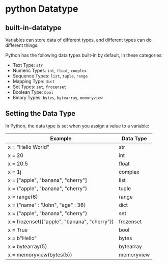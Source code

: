 
# python Datatype

## built-in-datatype
Variables can store data of different types, and different types can do different things.

Python has the following data types built-in by default, in these categories:
- Text Type:	````str````
- Numeric Types:	````int````, ````float````, ````complex````
- Sequence Types:	````list````, ````tuple````, ````range````
- Mapping Type:	````dict````
- Set Types:	````set````, ````frozenset````
- Boolean Type:	````bool````
- Binary Types:	````bytes````, ````bytearray````, ````memoryview````

## Setting the Data Type
In Python, the data type is set when you assign a value to a variable:

| Example	| Data Type	|
| ----------------- | ----------- |
| x = "Hello World"	| str	|
| x = 20	| int	
| x = 20.5 | float	
| x = 1j	| complex	
| x = ["apple", "banana", "cherry"] |	list	
| x = ("apple", "banana", "cherry")	| tuple	
| x = range(6)	| range	
| x = {"name" : "John", "age" : 36}	| dict	
| x = {"apple", "banana", "cherry"}	| set	
| x = frozenset({"apple", "banana", "cherry"}) | frozenset	
| x = True	| bool	
| x = b"Hello"	| bytes	
| x = bytearray(5)	| bytearray	
| x = memoryview(bytes(5))	| memoryview
